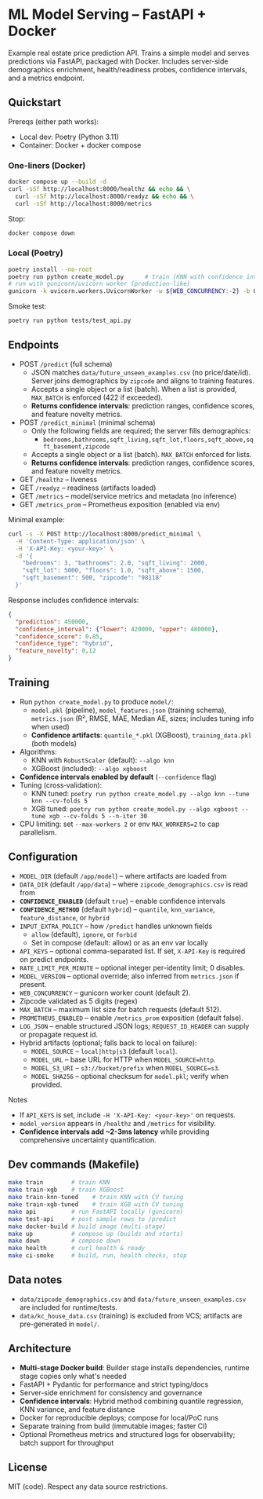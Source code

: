 # ML Model Serving – FastAPI + Docker

Example real estate price prediction API. Trains a simple model and serves predictions via FastAPI, packaged with Docker. Includes server-side demographics enrichment, health/readiness probes, confidence intervals, and a metrics endpoint.

## Quickstart

Prereqs (either path works):
- Local dev: Poetry (Python 3.11)
- Container: Docker + docker compose

### One-liners (Docker)
```bash
docker compose up --build -d
curl -sSf http://localhost:8000/healthz && echo && \
  curl -sSf http://localhost:8000/readyz && echo && \
  curl -sSf http://localhost:8000/metrics
```
Stop:
```bash
docker compose down
```

### Local (Poetry)
```bash
poetry install --no-root
poetry run python create_model.py      # train (KNN with confidence intervals)
# run with gunicorn/uvicorn worker (production-like)
gunicorn -k uvicorn.workers.UvicornWorker -w ${WEB_CONCURRENCY:-2} -b 0.0.0.0:8000 app.main:app
```
Smoke test:
```bash
poetry run python tests/test_api.py
```

## Endpoints
- POST `/predict` (full schema)
  - JSON matches `data/future_unseen_examples.csv` (no price/date/id). Server joins demographics by `zipcode` and aligns to training features.
  - Accepts a single object or a list (batch). When a list is provided, `MAX_BATCH` is enforced (422 if exceeded).
  - **Returns confidence intervals**: prediction ranges, confidence scores, and feature novelty metrics.
- POST `/predict_minimal` (minimal schema)
  - Only the following fields are required; the server fills demographics:
    - `bedrooms,bathrooms,sqft_living,sqft_lot,floors,sqft_above,sqft_basement,zipcode`
  - Accepts a single object or a list (batch). `MAX_BATCH` enforced for lists.
  - **Returns confidence intervals**: prediction ranges, confidence scores, and feature novelty metrics.
- GET `/healthz` – liveness
- GET `/readyz` – readiness (artifacts loaded)
- GET `/metrics` – model/service metrics and metadata (no inference)
- GET `/metrics_prom` – Prometheus exposition (enabled via env)

Minimal example:
```bash
curl -s -X POST http://localhost:8000/predict_minimal \
  -H 'Content-Type: application/json' \
  -H 'X-API-Key: <your-key>' \
  -d '{
    "bedrooms": 3, "bathrooms": 2.0, "sqft_living": 2000,
    "sqft_lot": 5000, "floors": 1.0, "sqft_above": 1500,
    "sqft_basement": 500, "zipcode": "98118"
  }'
```

Response includes confidence intervals:
```json
{
  "prediction": 450000,
  "confidence_interval": {"lower": 420000, "upper": 480000},
  "confidence_score": 0.85,
  "confidence_type": "hybrid",
  "feature_novelty": 0.12
}
```

## Training
- Run `python create_model.py` to produce `model/`:
  - `model.pkl` (pipeline), `model_features.json` (training schema), `metrics.json` (R², RMSE, MAE, Median AE, sizes; includes tuning info when used)
  - **Confidence artifacts**: `quantile_*.pkl` (XGBoost), `training_data.pkl` (both models)
- Algorithms:
  - KNN with `RobustScaler` (default): `--algo knn`
  - XGBoost (included): `--algo xgboost`
- **Confidence intervals enabled by default** (`--confidence` flag)
- Tuning (cross‑validation):
  - KNN tuned: `poetry run python create_model.py --algo knn --tune knn --cv-folds 5`
  - XGB tuned: `poetry run python create_model.py --algo xgboost --tune xgb --cv-folds 5 --n-iter 30`
- CPU limiting: set `--max-workers 2` or env `MAX_WORKERS=2` to cap parallelism.

## Configuration
- `MODEL_DIR` (default `/app/model`) – where artifacts are loaded from
- `DATA_DIR` (default `/app/data`) – where `zipcode_demographics.csv` is read from
- **`CONFIDENCE_ENABLED`** (default `true`) – enable confidence intervals
- **`CONFIDENCE_METHOD`** (default `hybrid`) – `quantile`, `knn_variance`, `feature_distance`, or `hybrid`
- `INPUT_EXTRA_POLICY` – how `/predict` handles unknown fields
  - `allow` (default), `ignore`, or `forbid`
  - Set in compose (default: allow) or as an env var locally
- `API_KEYS` – optional comma-separated list. If set, `X-API-Key` is required on predict endpoints.
- `RATE_LIMIT_PER_MINUTE` – optional integer per-identity limit; 0 disables.
- `MODEL_VERSION` – optional override; also inferred from `metrics.json` if present.
- `WEB_CONCURRENCY` – gunicorn worker count (default 2).
- Zipcode validated as 5 digits (regex)
- `MAX_BATCH` – maximum list size for batch requests (default 512).
- `PROMETHEUS_ENABLED` – enable `/metrics_prom` exposition (default false).
- `LOG_JSON` – enable structured JSON logs; `REQUEST_ID_HEADER` can supply or propagate request id.
- Hybrid artifacts (optional; falls back to local on failure):
  - `MODEL_SOURCE` – `local|http|s3` (default `local`).
  - `MODEL_URL` – base URL for HTTP when `MODEL_SOURCE=http`.
  - `MODEL_S3_URI` – `s3://bucket/prefix` when `MODEL_SOURCE=s3`.
  - `MODEL_SHA256` – optional checksum for `model.pkl`; verify when provided.

Notes
- If `API_KEYS` is set, include `-H 'X-API-Key: <your-key>'` on requests.
- `model_version` appears in `/healthz` and `/metrics` for visibility.
- **Confidence intervals add ~2-3ms latency** while providing comprehensive uncertainty quantification.

## Dev commands (Makefile)
```bash
make train        # train KNN
make train-xgb    # train XGBoost
make train-knn-tuned    # train KNN with CV tuning
make train-xgb-tuned    # train XGB with CV tuning
make api          # run FastAPI locally (gunicorn)
make test-api     # post sample rows to /predict
make docker-build # build image (multi-stage)
make up           # compose up (builds and starts)
make down         # compose down
make health       # curl health & ready
make ci-smoke     # build, run, health checks, stop
```

## Data notes
- `data/zipcode_demographics.csv` and `data/future_unseen_examples.csv` are included for runtime/tests.
- `data/kc_house_data.csv` (training) is excluded from VCS; artifacts are pre-generated in `model/`.

## Architecture
- **Multi-stage Docker build**: Builder stage installs dependencies, runtime stage copies only what's needed
- FastAPI + Pydantic for performance and strict typing/docs
- Server-side enrichment for consistency and governance
- **Confidence intervals**: Hybrid method combining quantile regression, KNN variance, and feature distance
- Docker for reproducible deploys; compose for local/PoC runs
- Separate training from build (immutable images; faster CI)
- Optional Prometheus metrics and structured logs for observability; batch support for throughput

## License
MIT (code). Respect any data source restrictions.
